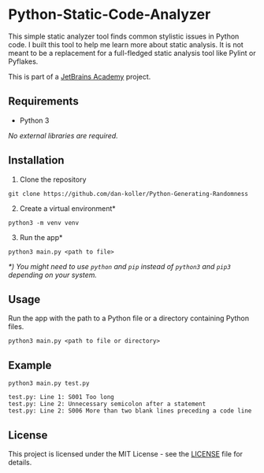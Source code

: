 # Python-Static-Code-Analyzer

This simple static analyzer tool finds common stylistic issues in Python code. I built this tool to help me learn more about static analysis. It is not meant to be a replacement for a full-fledged static analysis tool like Pylint or Pyflakes.

This is part of a [JetBrains Academy](https://hyperskill.org/projects/112) project.

## Requirements

-   Python 3

_No external libraries are required._

## Installation

1. Clone the repository

```shell
git clone https://github.com/dan-koller/Python-Generating-Randomness
```

2. Create a virtual environment\*

```shell
python3 -m venv venv
```

3. Run the app\*

```shell
python3 main.py <path to file>
```

_\*) You might need to use `python` and `pip` instead of `python3` and `pip3` depending on your system._

## Usage

Run the app with the path to a Python file or a directory containing Python files.

```shell
python3 main.py <path to file or directory>
```

## Example

```shell
python3 main.py test.py
```

```shell
test.py: Line 1: S001 Too long
test.py: Line 2: Unnecessary semicolon after a statement
test.py: Line 2: S006 More than two blank lines preceding a code line
```

## License

This project is licensed under the MIT License - see the [LICENSE](LICENSE) file for details.
